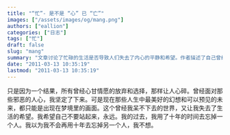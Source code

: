 ```yaml
---
title: "“忙”- 是不是 “心” 已 “亡”"
images: ["/assets/images/og/mang.png"]
authors: ["eallion"]
categories: ["日志"]
tags: ["忙"]
draft: false
slug: "mang"
summary: "文章讨论了忙碌的生活是否导致人们失去了内心的平静和希望。作者描述了自己曾经面对邪恶和困难时坚定不移的决心，但现在却只能在梦中找到美好和未来。他表示希望永远不要站起来，并回顾了过去十年为忘记一个人所花费的时间。最后提到日本地震海啸，并展示了一些表情图片。"
date: "2011-03-13 10:35:19"
lastmod: "2011-03-13 10:35:19"
---
```


只是因为一个结果，所有曾经心甘情愿的放弃和选择，那样让人心碎。曾经面对那些邪恶的人心，我坚定了下来。可是现在那些人生中最美好的幻想和可以预见的未来，都只能是出现在梦境里的画面。这个曾经我呆不下去的世界，又让我失去了生活的希望。我希望自己不要站起来，永远。我的过去，我用了十年的时间去忘掉一个人。我以为我不会再用十年去忘掉另一个人，我不想。
